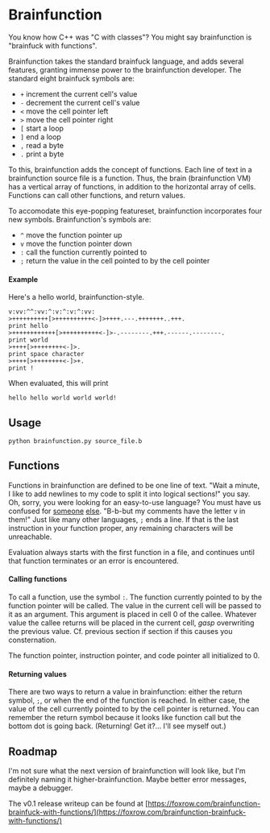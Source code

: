 Brainfunction
=============

You know how C++ was "C with classes"?  You might say brainfunction is "brainfuck with functions".

Brainfunction takes the standard brainfuck language, and adds several features, granting immense power to the
brainfunction developer.  The standard eight brainfuck symbols are:

* `+` increment the current cell's value
* `-` decrement the current cell's value
* `<` move the cell pointer left
* `>` move the cell pointer right
* `[` start a loop
* `]` end a loop
* `,` read a byte
* `.` print a byte

To this, brainfunction adds the concept of functions.  Each line of text in a brainfunction source file is a function.
Thus, the brain (brainfunction VM) has a vertical array of functions, in addition to the horizontal array of cells.
Functions can call other functions, and return values.

To accomodate this eye-popping featureset, brainfunction incorporates four new symbols. Brainfunction's symbols are:

* `^` move the function pointer up
* `v` move the function pointer down
* `:` call the function currently pointed to
* `;` return the value in the cell pointed to by the cell pointer

#### Example
Here's a hello world, brainfunction-style.

    v:vv:^^:vv:^:v:^:v:^:vv:
    >++++++++++[>++++++++++<-]>++++.---.+++++++..+++.                    print hello
    >++++++++++++[>++++++++++<-]>-.--------.+++.------.--------.         print world
    >++++[>++++++++<-]>.                                                 print space character
    >++++[>++++++++<-]>+.                                                print !

When evaluated, this will print

    hello hello world world world!


## Usage

    python brainfunction.py source_file.b


## Functions
Functions in brainfunction are defined to be one line of text.  "Wait a minute, I like to add newlines to my code to
split it into logical sections!" you say.  Oh, sorry, you were looking for an easy-to-use language?  You must have
us confused for [someone](https://www.python.org/) [else](https://www.ruby-lang.org/en/).  "B-b-but my comments have
the letter v in them!"  Just like many other languages, `;` ends a line.  If that is the last instruction in your
function proper, any remaining characters will be unreachable.

Evaluation always starts with the first function in a file, and continues until that function terminates or an error
is encountered.


#### Calling functions
To call a function, use the symbol `:`.  The function currently pointed to by the function pointer will be called.
The value in the current cell will be passed to it as an argument.  This argument is placed in cell 0 of the callee.
Whatever value the callee returns will be placed in the current cell, *gasp* overwriting the previous value.  Cf.
previous section if section if this causes you consternation.

The function pointer, instruction pointer, and code pointer all initialized to 0.

#### Returning values
There are two ways to return a value in brainfunction: either the return symbol, `;`, or when the end of the function
is reached.  In either case, the value of the cell currently pointed to by the cell pointer is returned.  You can
remember the return symbol because it looks like function call but the bottom dot is going back.
(Returning!  Get it?...  I'll see myself out.)

## Roadmap
I'm not sure what the next version of brainfunction will look like, but I'm definitely naming it higher-brainfunction.
Maybe better error messages, maybe a debugger.

The v0.1 release writeup can be found at
[https://foxrow.com/brainfunction-brainfuck-with-functions/](https://foxrow.com/brainfunction-brainfuck-with-functions/)
